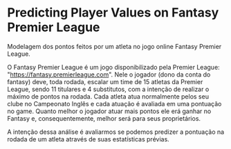 # Predicting Player Values on Fantasy Premier League

Modelagem dos pontos feitos por um atleta no jogo online Fantasy Premier League.

O Fantasy Premier League é um jogo disponibilizado pela Premier League: "https://fantasy.premierleague.com". Nele o jogador (dono da conta do fantasy) deve, toda rodada,
escalar um time de 15 atletas da Premier League, sendo 11 titulares e 4 substitutos, com a intenção de realizar o máximo de pontos na rodada. Cada atleta atua normalmente
pelos seu clube no Campeonato Inglês e cada atuação é avaliada em uma pontuação no game. Quanto melhor o jogador atuar mais pontos ele erá ganhar no Fantasy e,
consequentemente, melhor será para seus proprietários. 

A intenção dessa análise é avaliarmos se podemos predizer a pontuação na rodada de um atleta através de suas estatísticas prévias.

